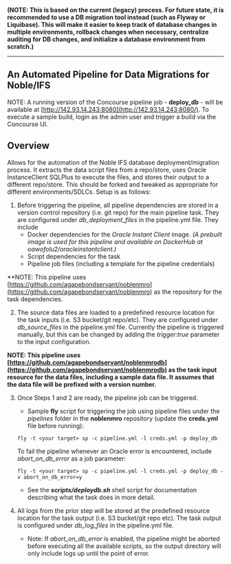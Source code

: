 **(NOTE: This is based on the current (legacy) process. For future state, it is recommended to use a DB migration tool instead (such as Flyway or Liquibase). This will make it easier to keep track of database changes in multiple environments, rollback changes when necessary, centralize auditing for DB changes, and initialize a database environment from scratch.)**
_______________


## An Automated Pipeline for Data Migrations for Noble/IFS
NOTE: A running version of the Concourse pipeline job - **deploy_db** - will be available at [http://142.93.14.243:8080](http://142.93.14.243:8080/). To execute a sample build, login as the admin user and trigger a build via the Concourse UI.

## Overview
Allows for the automation of the Noble IFS database deployment/migration process. It extracts the data script files from a repo/store, uses Oracle InstanceClient SQLPlus to execute the files, and stores their output to a different repo/store. 
This should be forked and tweaked as appropriate for different environments/SDLCs. Setup is as follows:

 1. Before triggering the pipeline, all pipeline dependencies are stored in a version control repository (i.e. git repo) for the main pipeline task. They are configured under *db_deployment_files* in the pipeline.yml file. They include 
     - Docker dependencies for the *Oracle Instant Client* image. *(A prebuilt image is used for this pipeline and available on DockerHub at oawofolu2/oracleinstantclient.)*
     - Script dependencies for the task
     - Pipeline job files (including a template for the pipeline credentials)
     
 **NOTE: This pipeline uses [https://github.com/agapebondservant/noblenmro](https://github.com/agapebondservant/noblenmro) as the repository for the task dependencies.
 
 2. The source data files are loaded to a predefined resource location for the task inputs (i.e. S3 bucket/git repo/etc). They are configured under *db_source_files* in the pipeline.yml file. Currently the pipeline is triggered manually, but this can be changed by adding the *trigger:true* parameter to the input configuration.
 
**NOTE: This pipeline uses [https://github.com/agapebondservant/noblenmrodb](https://github.com/agapebondservant/noblenmrodb) as the task input resource for the data files, including a sample data file. It assumes that the data file will be prefixed with a version number.**

 3. Once Steps 1 and 2 are ready, the pipeline job can be triggered. 
     - Sample **fly** script for triggering the job using pipeline files under the *pipelines* folder in the **noblenmro** repository (update the **creds.yml** file before running):
     ```
     fly -t <your target> sp -c pipeline.yml -l creds.yml -p deploy_db
    ``` 
      To fail the pipeline whenever an Oracle error is encountered, include *abort_on_db_error* as a job parameter:
      ```
      fly -t <your target> sp -c pipeline.yml -l creds.yml -p deploy_db -v abort_on_db_error=y
     ```
     - See the ***scripts/deploydb.sh*** shell script for documentation describing what the task does in more detail. 

4. All logs from the prior step will be stored at the predefined resource location for the task output (i.e. S3 bucket/git repo etc). The task output is configured under *db_log_files* in the pipeline.yml file. 
     - Note: If *abort_on_db_error* is enabled, the pipeline might be aborted before executing all the available scripts, so the output directory will only include logs up until the point of error.
